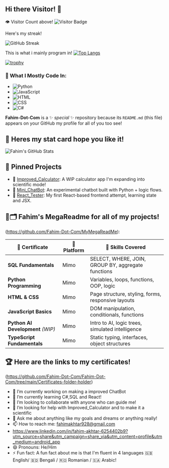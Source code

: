 ## Hi there Visitor! 👋
👁️ Visitor Count above!
![Visitor Badge](https://visitor-badge.laobi.icu/badge?page_id=Fahim-Dot-Com.Fahim-Dot-Com)

Here's my streak!

![GitHub Streak](https://github-readme-streak-stats.herokuapp.com/?user=Fahim-Dot-Com&theme=dark)


This is what i mainly program in!
[![Top Langs](https://github-readme-stats.vercel.app/api/top-langs/?username=Fahim-Dot-Com&layout=pie&langs_count=6&theme=tokyonight&v=3)](https://github.com/anuraghazra/github-readme-stats)


[![trophy](https://github-profile-trophy.vercel.app/?username=Fahim-Dot-Com&theme=gruvbox)](https://github.com/ryo-ma/github-profile-trophy)

### 🧠 What I Mostly Code In:
- ![Python](https://img.shields.io/badge/Python-57%25-blue)
- ![JavaScript](https://img.shields.io/badge/JavaScript-16%25-yellow)
- ![HTML](https://img.shields.io/badge/HTML-12%25-orange)
- ![CSS](https://img.shields.io/badge/CSS-7%25-purple)
- ![C#](https://img.shields.io/badge/CSS-6%25-green)



**Fahim-Dot-Com** is a ✨ _special_ ✨ repository because its `README.md` (this file) appears on your GitHub my profile for all of you too see!

## 💪 Heres my stat card hope you like it!

![Fahim's GitHub Stats](https://github-readme-stats.vercel.app/api?username=Fahim-Dot-Com&show_icons=true&theme=tokyonight&hide_title=false&hide=issues&rank_icon=percentile&custom_title=Fahim-Dot-Com%20GitHub%20Stats)

## 📌 Pinned Projects

- 🔢 [Improved_Calculator](https://github.com/Fahim-Dot-Com/Improved_Calculator): A WIP calculator app I'm expanding into scientific mode!
- 🤖 [Mini_ChatBot](https://github.com/Fahim-Dot-Com/MyBotProject): An experimental chatbot built with Python + logic flows.
- 🧪 [React_Tester](https://github.com/Fahim-Dot-Com/HelloWorldToReact): My first React-based frontend attempt, learning state and JSX.

## 🧠🗂️ Fahim's MegaReadme for all of my projects!
(https://github.com/Fahim-Dot-Com/MyMegaReadMe):

| 🏅 Certificate                    | 🧠 Platform | 🧩 Skills Covered                                  |
| --------------------------------- | ----------- | -------------------------------------------------- |
| **SQL Fundamentals**              | Mimo        | SELECT, WHERE, JOIN, GROUP BY, aggregate functions |
| **Python Programming**            | Mimo        | Variables, loops, functions, OOP, logic            |
| **HTML & CSS**                    | Mimo        | Page structure, styling, forms, responsive layouts |
| **JavaScript Basics**             | Mimo        | DOM manipulation, conditionals, functions          |
| **Python AI Development** *(WIP)* | Mimo        | Intro to AI, logic trees, simulated intelligence   |
| **TypeScript Fundamentals**       | Mimo        | Static typing, interfaces, object structures       |

## 🏆 Here are the links to my certificates!
(https://github.com/Fahim-Dot-Com/Fahim-Dot-Com/tree/main/Certificates-folder-holder)


- 🔭 I’m currently working on making a improved ChatBot
- 🌱 I’m currently learning C#,SQL and React!
- 👯 I’m looking to collaborate with anyone who can guide me!
- 🤔 I’m looking for help with Improved_Calculator and to make it a scientific 
- 💬 Ask me about anything like my goals and dreams or anything really!
- 📫 How to reach me: fahimakhtar928@gmail.com
- https://www.linkedin.com/in/fahim-akhtar-6254402b9?utm_source=share&utm_campaign=share_via&utm_content=profile&utm_medium=android_app
- 😄 Pronouns: He/Him
- ⚡ Fun fact: A fun fact about me is that I'm fluent in 4 languages 🇬🇧 English/ 🇧🇩 Bengali / 🇷🇴 Romanian / 🇸🇦 Arabic!

